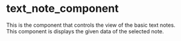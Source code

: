 # text_note_component
This is the component that controls the view of the basic text notes.  
This component is displays the given data of the selected note.